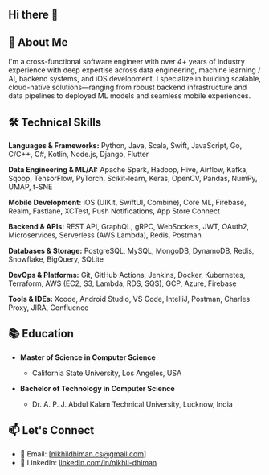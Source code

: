 ## Hi there 👋

## 📖 About Me
I'm a cross-functional software engineer with over 4+ years of industry experience with deep expertise across data engineering, machine learning / AI, backend systems, and iOS development. I specialize in building scalable, cloud-native solutions—ranging from robust backend infrastructure and data pipelines to deployed ML models and seamless mobile experiences.


## 🛠️ Technical Skills

**Languages & Frameworks:** Python, Java, Scala, Swift, JavaScript, Go, C/C++, C#, Kotlin, Node.js, Django, Flutter

**Data Engineering & ML/AI:** Apache Spark, Hadoop, Hive, Airflow, Kafka, Sqoop, TensorFlow, PyTorch, Scikit-learn, Keras, OpenCV, Pandas, NumPy, UMAP, t-SNE

**Mobile Development:** iOS (UIKit, SwiftUI, Combine), Core ML, Firebase, Realm, Fastlane, XCTest, Push Notifications, App Store Connect

**Backend & APIs:** REST API, GraphQL, gRPC, WebSockets, JWT, OAuth2, Microservices, Serverless (AWS Lambda), Redis, Postman

**Databases & Storage:** PostgreSQL, MySQL, MongoDB, DynamoDB, Redis, Snowflake, BigQuery, SQLite

**DevOps & Platforms:** Git, GitHub Actions, Jenkins, Docker, Kubernetes, Terraform, AWS (EC2, S3, Lambda, RDS, SQS), GCP, Azure, Firebase

**Tools & IDEs:** Xcode, Android Studio, VS Code, IntelliJ, Postman, Charles Proxy, JIRA, Confluence


## 📚 Education

- **Master of Science in Computer Science**
  - California State University, Los Angeles, USA

- **Bachelor of Technology in Computer Science**
  - Dr. A. P. J. Abdul Kalam Technical University, Lucknow, India

## 📫 Let's Connect

- 📧 Email: [nikhildhiman.cs@gmail.com]
- 💼 LinkedIn: [linkedin.com/in/nikhil-dhiman](https://www.linkedin.com/in/nikhil-dhiman/)

<!--
**NikhilDhiman/NikhilDhiman** is a ✨ _special_ ✨ repository because its `README.md` (this file) appears on your GitHub profile.

Here are some ideas to get you started:

- 🔭 I’m currently working on ...
- 🌱 I’m currently learning ...
- 👯 I’m looking to collaborate on ...
- 🤔 I’m looking for help with ...
- 💬 Ask me about ...
- 📫 How to reach me: ...
- 😄 Pronouns: ...
- ⚡ Fun fact: ...
-->
